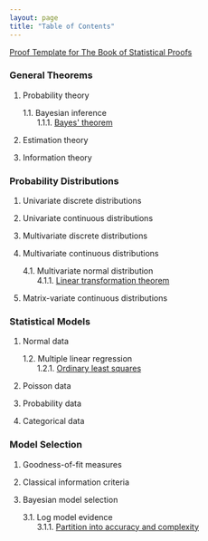 ```yaml
---
layout: page
title: "Table of Contents"
---
```



[Proof Template for The Book of Statistical Proofs](/Proofs/-temp-.html) <br>


### General Theorems

1. Probability theory

   1.1. Bayesian inference <br>
   &emsp;&ensp; 1.1.1. [Bayes' theorem](/Proofs/bayes-th.html) <br>

2. Estimation theory

3. Information theory


### Probability Distributions

1. Univariate discrete distributions

2. Univariate continuous distributions

3. Multivariate discrete distributions

4. Multivariate continuous distributions

   4.1. Multivariate normal distribution <br>
   &emsp;&ensp; 4.1.1. [Linear transformation theorem](/Proofs/mvn-ltt.html) <br>

5. Matrix-variate continuous distributions


### Statistical Models

1. Normal data

   1.2. Multiple linear regression <br>
   &emsp;&ensp; 1.2.1. [Ordinary least squares](/Proofs/mlr-ols.html) <br>

2. Poisson data

3. Probability data

4. Categorical data


### Model Selection

1. Goodness-of-fit measures

2. Classical information criteria

3. Bayesian model selection 

   3.1. Log model evidence <br>
   &emsp;&ensp; 3.1.1. [Partition into accuracy and complexity](/Proofs/lme-anc.html) <br>